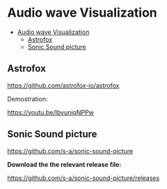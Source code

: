 # Audio wave Visualization
- [Audio wave Visualization](#audio-wave-visualization)
  - [Astrofox](#astrofox)
  - [Sonic Sound picture](#sonic-sound-picture)

## Astrofox

https://github.com/astrofox-io/astrofox

Demostration:

https://youtu.be/IbvuniqNPPw


## Sonic Sound picture

https://github.com/s-a/sonic-sound-picture

**Download the the relevant release file:**

https://github.com/s-a/sonic-sound-picture/releases